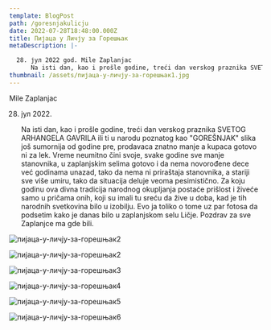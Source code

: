 ```yaml
---
template: BlogPost
path: /goresnjakulicju
date: 2022-07-28T18:48:00.000Z
title: Пијаца у Личју за Горешњак
metaDescription: |-

  28. јул 2022 god. Mile Zaplanjac 
      Na isti dan, kao i prošle godine, treći dan verskog praznika SVETOG ARHANGELA GAVRILA ili ti u narodu poznatog kao "GOREŠNJAK"  slika još sumornija od godine pre, prodavaca znatno manje a kupaca gotovo ni za lek. Vreme neumitno čini svoje, svake godine sve manje stanovnika, u zaplanjskim selima gotovo i da nema novorođene dece već godinama unazad, tako da nema ni priraštaja stanovnika, a stariji sve više umiru...
thumbnail: /assets/пијаца-у-личју-за-горешњак1.jpg
---
```



Mile Zaplanjac

28. јул 2022.

    Na isti dan, kao i prošle godine, treći dan verskog praznika SVETOG ARHANGELA GAVRILA ili ti u narodu poznatog kao "GOREŠNJAK"  slika još sumornija od godine pre, prodavaca znatno manje a kupaca gotovo ni za lek. Vreme neumitno čini svoje, svake godine sve manje stanovnika, u zaplanjskim selima gotovo i da nema novorođene dece već godinama unazad, tako da nema ni priraštaja stanovnika, a stariji sve više umiru, tako da situacija deluje veoma pesimistično. Za koju godinu ova divna tradicija narodnog okupljanja postaće prišlost i živeće samo u pričama onih, koji su imali tu sreću da žive u doba, kad je tih narodnih svetkovina bilo u izobilju. Evo ja toliko o tome uz par fotosa da podsetim kako je danas bilo u zaplanjskom selu Ličje. Pozdrav za sve Zaplanjce ma gde bili.

![](/assets/пијаца-у-личју-за-горешњак1.jpg "пијаца-у-личју-за-горешњак2")

![](/assets/пијаца-у-личју-за-горешњак2.jpg "пијаца-у-личју-за-горешњак2")

![](/assets/пијаца-у-личју-за-горешњак3.jpg "пијаца-у-личју-за-горешњак3")

![](/assets/пијаца-у-личју-за-горешњак4.jpg "пијаца-у-личју-за-горешњак4")

![](/assets/пијаца-у-личју-за-горешњак5.jpg "пијаца-у-личју-за-горешњак5")

![](/assets/пијаца-у-личју-за-горешњак6.jpg "пијаца-у-личју-за-горешњак6")
